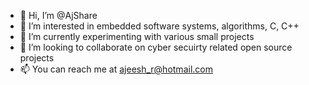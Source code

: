 - 👋 Hi, I’m @AjShare
- 👀 I’m interested in embedded software systems, algorithms, C, C++
- 🌱 I’m currently experimenting with various small projects
- 💞️ I’m looking to collaborate on cyber secuirty related open source projects
- 📫 You can reach me at ajeesh_r@hotmail.com

<!---
AjShare/AjShare is a ✨ special ✨ repository because its `README.md` (this file) appears on your GitHub profile.
You can click the Preview link to take a look at your changes.
--->
